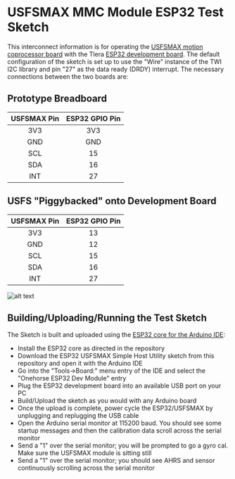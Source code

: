 # USFSMAX MMC Module ESP32 Test Sketch

This interconnect information is for operating the [USFSMAX motion coprocessor board](https://cdn.tindiemedia.com/images/resize/S4Os6lUdoJOFuyZHntYHBDiDCUk=/p/full-fit-in/1782x1336/i/44691/products/2020-02-03T20%3A51%3A19.878Z-USFSMAX.top.jpg) with the Tlera [ESP32 development board](https://www.tindie.com/products/onehorse/smallest-esp32-development-board/). The default configuration of the sketch is set up to use the "Wire" instance of the TWI I2C library and pin "27" as the data ready (DRDY) interrupt. The necessary connections between the two boards are:

## Prototype Breadboard
|USFSMAX Pin|ESP32 GPIO Pin|
|:---------:|:------------:|
|   3V3     |      3V3     |
|   GND     |      GND     |
|   SCL     |       15     |
|   SDA     |       16     |
|   INT     |       27     |

## USFS "Piggybacked" onto Development Board
|USFSMAX Pin|ESP32 GPIO Pin|
|:---------:|:------------:|
|   3V3     |       13     |
|   GND     |       12     |
|   SCL     |       15     |
|   SDA     |       16     |
|   INT     |       27     |

![alt text](https://user-images.githubusercontent.com/5760946/102422599-feba7980-3fbb-11eb-8b88-d18c2cdde258.JPG)

## Building/Uploading/Running the Test Sketch

The Sketch is built and uploaded using the [ESP32 core for the Arduino IDE](https://github.com/espressif/arduino-esp32):
* Install the ESP32 core as directed in the repository
* Download the ESP32 USFSMAX Simple Host Utility sketch from this repository and open it with the Arduino IDE
* Go into the "Tools->Board:" menu entry of the IDE and select the "Onehorse ESP32 Dev Module" entry
* Plug the ESP32 development board into an available USB port on your PC
* Build/Upload the sketch as you would with any Arduino board
* Once the upload is complete, power cycle the ESP32/USFSMAX by unplugging and replugging the USB cable
* Open the Arduino serial monitor at 115200 baud. You should see some startup messages and then the calibration data scroll across the serial monitor
* Send a "1" over the serial monitor; you will be prompted to go a gyro cal. Make sure the USFSMAX module is sitting still
* Send a "1" over the serial monitor; you should see AHRS and sensor continuously scrolling across the serial monitor
